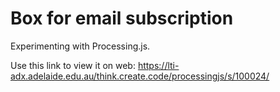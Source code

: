 # Box for email subscription

Experimenting with Processing.js.

Use this link to view it on web:
https://lti-adx.adelaide.edu.au/think.create.code/processingjs/s/100024/
